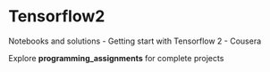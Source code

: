 # Tensorflow2
Notebooks and solutions - Getting start with Tensorflow 2 - Cousera

Explore **programming_assignments** for complete projects
